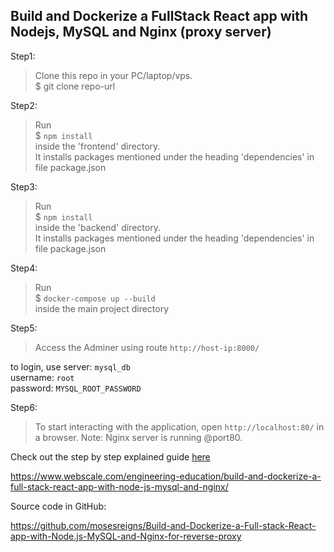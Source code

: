 ## Build and Dockerize a FullStack React app with Nodejs, MySQL and Nginx (proxy server)

Step1:
> Clone this repo in your PC/laptop/vps.   
$ git clone repo-url

Step2:
> Run   
$ `npm install`   
inside the 'frontend' directory.   
It installs packages mentioned under the heading 'dependencies' in file package.json

Step3:
> Run   
$ `npm install`   
inside the 'backend' directory.   
It installs packages mentioned under the heading 'dependencies' in file package.json

Step4:
> Run   
$ `docker-compose up --build`   
inside the main project directory

Step5:
> Access the Adminer using route    `http://host-ip:8000/`


to login, use
server: `mysql_db`   
username: `root`   
password: `MYSQL_ROOT_PASSWORD`   
    
Step6:
> To start interacting with the application, open `http://localhost:80/` in a browser. Note: Nginx server is running @port80.

Check out the step by step explained guide [here](https://www.webscale.com/engineering-education/build-and-dockerize-a-full-stack-react-app-with-nodejs-and-nginx/)


https://www.webscale.com/engineering-education/build-and-dockerize-a-full-stack-react-app-with-node-js-mysql-and-nginx/

Source code in GitHub:

https://github.com/mosesreigns/Build-and-Dockerize-a-Full-stack-React-app-with-Node.js-MySQL-and-Nginx-for-reverse-proxy


